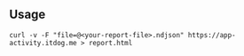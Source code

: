 ## Usage
```shell
curl -v -F "file=@<your-report-file>.ndjson" https://app-activity.itdog.me > report.html
```